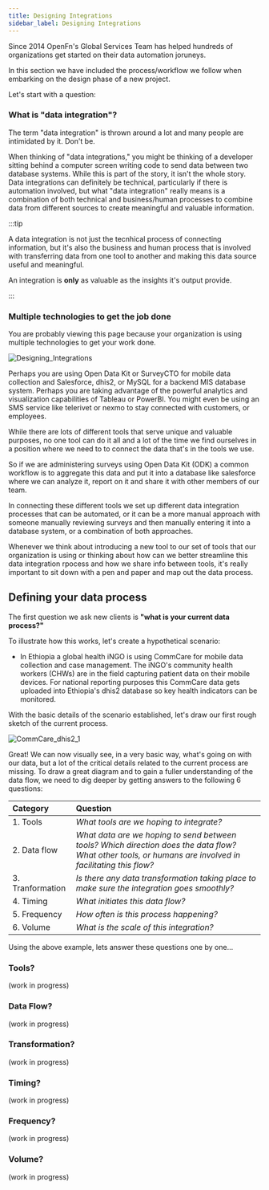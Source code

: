 ```yaml
---
title: Designing Integrations
sidebar_label: Designing Integrations
---
```


Since 2014 OpenFn's Global Services Team has helped hundreds of organizations
get started on their data automation joruneys.

In this section we have included the process/workflow we follow when embarking
on the design phase of a new project.

Let's start with a question:

### What is "data integration"?

The term "data integration" is thrown around a lot and many people are
intimidated by it. Don't be.

When thinking of "data integrations," you might be thinking of a developer
sitting behind a computer screen writing code to send data between two database
systems. While this is part of the story, it isn't the whole story. Data
integrations can definitely be technical, particularly if there is automation
involved, but what "data integration" really means is a combination of both
technical and business/human processes to combine data from different sources to
create meaningful and valuable information.

:::tip

A data integration is not just the tecnhical process of connecting information,
but it's also the business and human process that is involved with transferring
data from one tool to another and making this data source useful and meaningful.

An integration is **only** as valuable as the insights it's output provide.

:::

### Multiple technologies to get the job done

You are probably viewing this page because your organization is using multiple
technologies to get your work done.

![Designing_Integrations](/img/designing_integration1.png)

<!-- source for diagram: https://docs.google.com/presentation/d/1mVwxE7-0-B5NzTII3nCFaTw2DimGDcFlUQhIbwDE2TU/edit?usp=sharing -->

Perhaps you are using Open Data Kit or SurveyCTO for mobile data collection and
Salesforce, dhis2, or MySQL for a backend MIS database system. Perhaps you are
taking advantage of the powerful analytics and visualization capabilities of
Tableau or PowerBI. You might even be using an SMS service like telerivet or
nexmo to stay connected with customers, or employees.

While there are lots of different tools that serve unique and valuable purposes,
no one tool can do it all and a lot of the time we find ourselves in a position
where we need to to connect the data that's in the tools we use.

So if we are administering surveys using Open Data Kit (ODK) a common workflow
is to aggregate this data and put it into a database like salesforce where we
can analyze it, report on it and share it with other members of our team.

In connecting these different tools we set up different data integration
processes that can be automated, or it can be a more manual approach with
someone manually reviewing surveys and then manually entering it into a database
system, or a combination of both approaches.

Whenever we think about introducing a new tool to our set of tools that our
organization is using or thinking about how can we better streamline this data
integration rpocess and how we share info between tools, it's really important
to sit down with a pen and paper and map out the data process.

## Defining your data process

The first question we ask new clients is **"what is your current data
process?"**

To illustrate how this works, let's create a hypothetical scenario:

- In Ethiopia a global health iNGO is using CommCare for mobile data collection
  and case management. The iNGO's community health workers (CHWs) are in the
  field capturing patient data on their mobile devices. For national reporting
  purposes this CommCare data gets uploaded into Ethiopia's dhis2 database so
  key health indicators can be monitored.

With the basic details of the scenario established, let's draw our first rough
sketch of the current process.

![CommCare_dhis2_1](/img/designing_integration2.png)

<!-- source for diagram: https://docs.google.com/presentation/d/1mVwxE7-0-B5NzTII3nCFaTw2DimGDcFlUQhIbwDE2TU/edit?usp=sharing -->

Great! We can now visually see, in a very basic way, what's going on with our
data, but a lot of the critical details related to the current process are
missing. To draw a great diagram and to gain a fuller understanding of the data
flow, we need to dig deeper by getting answers to the following 6 questions:

| Category         | Question                                                                                                                                                       |
| :--------------- | :------------------------------------------------------------------------------------------------------------------------------------------------------------- |
| 1. Tools         | _What tools are we hoping to integrate?_                                                                                                                       |
| 2. Data flow     | _What data are we hoping to send between tools? Which direction does the data flow? What other tools, or humans are involved in facilitating this flow?_ |
| 3. Tranformation | _Is there any data transformation taking place to make sure the integration goes smoothly?_                                                                    |
| 4. Timing        | _What initiates this data flow?_                                                                                                                               |
| 5. Frequency     | _How often is this process happening?_                                                                                                                         |
| 6. Volume        | _What is the scale of this integration?_                                                                                                                       |

Using the above example, lets answer these questions one by one...

### Tools?

(work in progress)

<!-- This data flow involves CommCare and dhis2.  -->

### Data Flow?

(work in progress)

<!-- The data is flowing from CommCare -> Microsoft Excel -> dhis2. -->

### Transformation?

(work in progress)

<!-- It turns out that date formats in CommCare are mm/dd/yyyy, but the required date format for dhis2 in dd/mm/yyyy, so this integration will require dates to be reformatted before the data gets transmitted to dhis2. -->

### Timing?

(work in progress)

<!-- For this section we figure out what triggers this data flow? Is a real time integration required whenever a new CommCare form is submitted, or , or can we batch  -->

<!-- In this example the Ethiopian Ministry of Health refreshes the key indicator dashboards on a monthly basis, so the data flow can be batched and only needs to happen 1x per month.  -->

### Frequency?

(work in progress)

### Volume?

(work in progress)

<!-- Now that we have mapped out the data process comprehensively, we can easily analyze the process to figure out ways to streamline things, or even introduce some tools to
**automate** this integration. Did someone say the word **automate**? (Enter OpenFn from stage left) -->

<!-- diagram of commcare to dhis2 with openfn in middle -->
<!-- show the diagram of the multiple technologies with openfn in the middle -->
